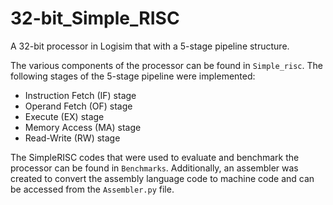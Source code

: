 # 32-bit_Simple_RISC
A 32-bit processor in Logisim that with a 5-stage pipeline structure.

The various components of the processor can be found in `Simple_risc`. The following stages of the 5-stage pipeline were implemented:
- Instruction Fetch (IF) stage
- Operand Fetch (OF) stage 
- Execute (EX) stage
- Memory Access (MA) stage 
- Read-Write (RW) stage

The SimpleRISC codes that were used to evaluate and benchmark the processor can be found in `Benchmarks`. Additionally, an assembler was created to convert the assembly language code to machine code and can be accessed from the `Assembler.py` file.

